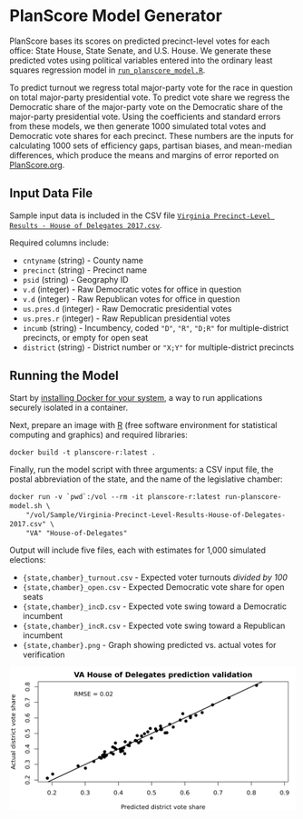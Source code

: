 PlanScore Model Generator
===

PlanScore bases its scores on predicted precinct-level votes for each office:
State House, State Senate, and U.S. House. We generate these predicted votes
using political variables entered into the ordinary least squares regression
model in [`run_planscore_model.R`](run_planscore_model.R).

To predict turnout we regress total major-party vote for the race in question
on total major-party presidential vote. To predict vote share we regress the
Democratic share of the major-party vote on the Democratic share of the
major-party presidential vote. Using the coefficients and standard errors from
these models, we then generate 1000 simulated total votes and Democratic vote
shares for each precinct. These numbers are the inputs for calculating 1000
sets of efficiency gaps, partisan biases, and mean-median differences, which
produce the means and margins of error reported on
[PlanScore.org](https://planscore.org).

Input Data File
---

Sample input data is included in the CSV file
[`Virginia Precinct-Level Results - House of Delegates 2017.csv`](Sample/Virginia-Precinct-Level-Results-House-of-Delegates-2017.csv).

Required columns include:

- `cntyname` (string) - County name
- `precinct` (string) - Precinct name
- `psid` (string) - Geography ID
- `v.d` (integer) - Raw Democratic votes for office in question
- `v.d` (integer) - Raw Republican votes for office in question
- `us.pres.d` (integer) - Raw Democratic presidential votes
- `us.pres.r` (integer) - Raw Republican presidential votes
- `incumb` (string) - Incumbency, coded `"D"`, `"R"`, `"D;R"` for multiple-district precincts, or empty for open seat
- `district` (string) - District number or `"X;Y"` for multiple-district precincts

Running the Model
---

Start by [installing Docker for your system](https://docs.docker.com/), a way
to run applications securely isolated in a container.

Next, prepare an image with [R](https://www.r-project.org) (free software
environment for statistical computing and graphics) and required libraries:

    docker build -t planscore-r:latest .

Finally, run the model script with three arguments: a CSV input file, the
postal abbreviation of the state, and the name of the legislative chamber:

    docker run -v `pwd`:/vol --rm -it planscore-r:latest run-planscore-model.sh \
        "/vol/Sample/Virginia-Precinct-Level-Results-House-of-Delegates-2017.csv" \
        "VA" "House-of-Delegates"

Output will include five files, each with estimates for 1,000 simulated elections:

- `{state,chamber}_turnout.csv` - Expected voter turnouts *divided by 100*
- `{state,chamber}_open.csv` - Expected Democratic vote share for open seats
- `{state,chamber}_incD.csv` - Expected vote swing toward a Democratic incumbent
- `{state,chamber}_incR.csv` - Expected vote swing toward a Republican incumbent
- `{state,chamber}.png` - Graph showing predicted vs. actual votes for verification

![Prediction validation for Virginia Results](Sample/Virginia-prediction-validation.png)